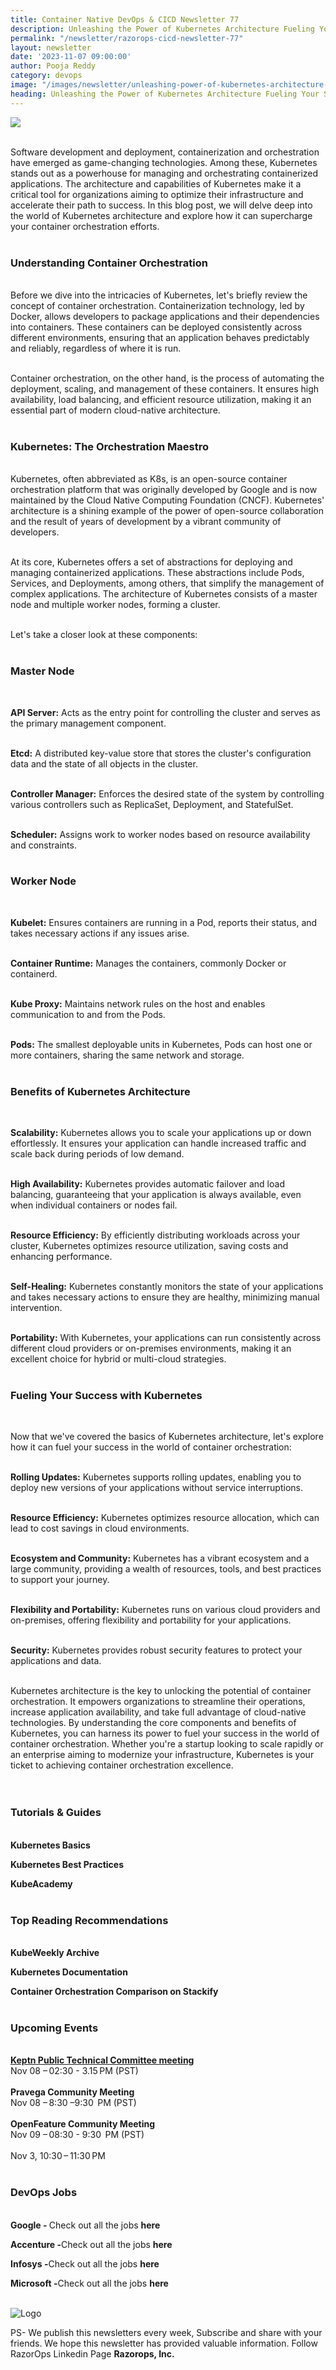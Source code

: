 ```yaml
---
title: Container Native DevOps & CICD Newsletter 77
description: Unleashing the Power of Kubernetes Architecture Fueling Your Success with Container Orchestration
permalink: "/newsletter/razorops-cicd-newsletter-77"
layout: newsletter
date: '2023-11-07 09:00:00'
author: Pooja Reddy
category: devops
image: "/images/newsletter/unleashing-power-of-kubernetes-architecture-fueling.gif"
heading: Unleashing the Power of Kubernetes Architecture Fueling Your Success with Container Orchestration
---
```


![](/images/newsletter/unleashing-power-of-kubernetes-architecture-fueling.gif)
<br>
<br>



Software development and deployment, containerization and orchestration have emerged as game-changing technologies. Among these, Kubernetes stands out as a powerhouse for managing and orchestrating containerized applications. The architecture and capabilities of Kubernetes make it a critical tool for organizations aiming to optimize their infrastructure and accelerate their path to success. In this blog post, we will delve deep into the world of Kubernetes architecture and explore how it can supercharge your container orchestration efforts.
<br>
<br>

### **Understanding Container Orchestration**
<br>
Before we dive into the intricacies of Kubernetes, let's briefly review the concept of container orchestration. Containerization technology, led by Docker, allows developers to package applications and their dependencies into containers. These containers can be deployed consistently across different environments, ensuring that an application behaves predictably and reliably, regardless of where it is run.
<br>
<br>

Container orchestration, on the other hand, is the process of automating the deployment, scaling, and management of these containers. It ensures high availability, load balancing, and efficient resource utilization, making it an essential part of modern cloud-native architecture.
<br>
<br>

### **Kubernetes: The Orchestration Maestro**
<br>
Kubernetes, often abbreviated as K8s, is an open-source container orchestration platform that was originally developed by Google and is now maintained by the Cloud Native Computing Foundation (CNCF). Kubernetes' architecture is a shining example of the power of open-source collaboration and the result of years of development by a vibrant community of developers.
<br>
<br>

At its core, Kubernetes offers a set of abstractions for deploying and managing containerized applications. These abstractions include Pods, Services, and Deployments, among others, that simplify the management of complex applications. The architecture of Kubernetes consists of a master node and multiple worker nodes, forming a cluster. 
<br>
<br>

Let's take a closer look at these components:
<br>
<br>

### **Master Node**
<br>

**API Server:** Acts as the entry point for controlling the cluster and serves as the primary management component.
<br>
<br>

**Etcd:** A distributed key-value store that stores the cluster's configuration data and the state of all objects in the cluster.
<br>
<br>

**Controller Manager:** Enforces the desired state of the system by controlling various controllers such as ReplicaSet, Deployment, and StatefulSet.
<br>
<br>

**Scheduler:** Assigns work to worker nodes based on resource availability and constraints.
<br>
<br>

### **Worker Node**
<br>

**Kubelet:** Ensures containers are running in a Pod, reports their status, and takes necessary actions if any issues arise.
<br>
<br>

**Container Runtime:** Manages the containers, commonly Docker or containerd.
<br>
<br>

**Kube Proxy:** Maintains network rules on the host and enables communication to and from the Pods.
<br>
<br>

**Pods:** The smallest deployable units in Kubernetes, Pods can host one or more containers, sharing the same network and storage.
<br>
<br>

### **Benefits of Kubernetes Architecture**
<br>

**Scalability:** Kubernetes allows you to scale your applications up or down effortlessly. It ensures your application can handle increased traffic and scale back during periods of low demand.
<br>
<br>

**High Availability:** Kubernetes provides automatic failover and load balancing, guaranteeing that your application is always available, even when individual containers or nodes fail.
<br>
<br>

**Resource Efficiency:** By efficiently distributing workloads across your cluster, Kubernetes optimizes resource utilization, saving costs and enhancing performance.
<br>
<br>

**Self-Healing:** Kubernetes constantly monitors the state of your applications and takes necessary actions to ensure they are healthy, minimizing manual intervention.
<br>
<br>

**Portability:** With Kubernetes, your applications can run consistently across different cloud providers or on-premises environments, making it an excellent choice for hybrid or multi-cloud strategies.
<br>
<br>

### **Fueling Your Success with Kubernetes**
<br>

Now that we've covered the basics of Kubernetes architecture, let's explore how it can fuel your success in the world of container orchestration:
<br>
<br>

**Rolling Updates:** Kubernetes supports rolling updates, enabling you to deploy new versions of your applications without service interruptions.
<br>
<br>

**Resource Efficiency:** Kubernetes optimizes resource allocation, which can lead to cost savings in cloud environments.
<br>
<br>

**Ecosystem and Community:** Kubernetes has a vibrant ecosystem and a large community, providing a wealth of resources, tools, and best practices to support your journey.
<br>
<br>

**Flexibility and Portability:** Kubernetes runs on various cloud providers and on-premises, offering flexibility and portability for your applications.
<br>
<br>

**Security:** Kubernetes provides robust security features to protect your applications and data.
<br>
<br>

Kubernetes architecture is the key to unlocking the potential of container orchestration. It empowers organizations to streamline their operations, increase application availability, and take full advantage of cloud-native technologies. By understanding the core components and benefits of Kubernetes, you can harness its power to fuel your success in the world of container orchestration. Whether you're a startup looking to scale rapidly or an enterprise aiming to modernize your infrastructure, Kubernetes is your ticket to achieving container orchestration excellence.
<br>
<br>
<br>

### **Tutorials & Guides**
<br>
<a href="https://kubernetes.io/docs/tutorials/kubernetes-basics/" target=_blank style="text-decoration: none;"> <b>Kubernetes Basics</b></a>

<a href="https://kubernetesbestpractices.com/" target=_blank style="text-decoration: none;"> <b>Kubernetes Best Practices</b></a>

<a href="https://kube.academy/" target=_blank style="text-decoration: none;"> <b>KubeAcademy</b></a>
<br>
<br>

### **Top Reading Recommendations**
<br>
<a href="https://www.cncf.io/kubeweekly/" target=_blank style="text-decoration: none;"> <b>KubeWeekly Archive</b></a>

<a href="https://kubernetes.io/docs/home/" target=_blank style="text-decoration: none;"> <b>Kubernetes Documentation</b></a>

<a href="https://stackify.com/kubernetes-vs-docker-swarm-vs-amazon-ecs/" target=_blank style="text-decoration: none;"> <b>Container Orchestration Comparison on Stackify
</b></a>
<br>
<br>


### **Upcoming Events**
<br>
<a href="https://community.cncf.io/events/details/cncf-keptn-community-presents-keptn-public-technical-committee-meeting-2023-11-08/"> <b>Keptn Public Technical Committee meeting
</b></a>
<br>
Nov 08 – 02:30 - 3.15 PM (PST)
<br>
<br>
<a href="https://community.cncf.io/events/details/cncf-pravega-community-presents-pravega-community-meeting-2/" target=_blank style="text-decoration: none"> <b>Pravega Community Meeting
</b></a>
<br>
Nov 08 – 8:30 –9:30  PM (PST)
<br>
<br>
<a href="https://community.cncf.io/events/details/cncf-openfeature-presents-openfeature-community-meeting-2023-11-09/" target=_blank style="text-decoration: none"> <b>OpenFeature Community Meeting
</b></a>
<br>
Nov 09 – 08:30 - 9:30  PM (PST)
<br>
<br>
Nov 3, 10:30 – 11:30 PM
<br>
<br>

### **DevOps Jobs**
<br>
<a href="https://www.linkedin.com/company/google/" target=_blank style="text-decoration: none"> 
<b>Google - </b></a> Check out all the jobs <a href="https://www.linkedin.com/jobs/search/?currentJobId=3396168535&f_C=1441&keywords=devops&refresh=true" target=_blank style="text-decoration: none"> 
<b>here</b></a>

<a href="https://www.linkedin.com/company/accenture/" target=_blank style="text-decoration: none"> <b>Accenture -</b></a>Check out all the jobs <a href="https://www.linkedin.com/jobs/search/?currentJobId=3422755785&f_C=1033&keywords=devops&refresh=true" target=_blank style="text-decoration: none"> 
<b>here</b></a>

<a href="https://www.linkedin.com/company/infosys/" target=_blank style="text-decoration: none"> 
<b>Infosys -</b></a>Check out all the jobs <a href="https://www.linkedin.com/jobs/search/?currentJobId=3418464712&f_C=1283&keywords=devops%20engineer&refresh=true" target=_blank style="text-decoration: none"> 
<b>here</b></a>

<a href="https://www.linkedin.com/company/microsoft/" target=_blank style="text-decoration: none"> <b>Microsoft -</b></a>Check out all the jobs <a href="https://www.linkedin.com/jobs/search/?currentJobId=3414477236&f_C=1035&keywords=devops&refresh=true" target=_blank style="text-decoration: none"> 
<b>here</b></a>
<br>
<br>

![Logo](/images/newsletter/simplest-native-cicd-logo.jpg)
<br>

PS- We publish this newsletters every week,  Subscribe and share with your friends. We hope this newsletter has provided valuable information. Follow RazorOps Linkedin Page <a href="https://www.linkedin.com/company/razorops/" target=_blank style="text-decoration: none"> <b>Razorops, Inc.</b></a>



